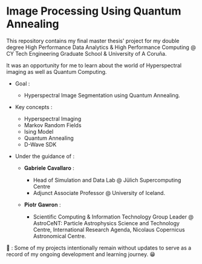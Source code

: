 # Image Processing Using Quantum Annealing

This repository contains my final master thesis' project for my double degree High Performance Data Analytics & High Performance Computing @ CY Tech Engineering Graduate School & University of A Coruña.

It was an opportunity for me to learn about the world of Hyperspectral imaging as well as Quantum Computing.

- Goal :

  - Hyperspectral Image Segmentation using Quantum Annealing.

- Key concepts :

  - Hyperspectral Imaging
  - Markov Random Fields
  - Ising Model
  - Quantum Annealing
  - D-Wave SDK

- Under the guidance of :

  - 𝐆𝐚𝐛𝐫𝐢𝐞𝐥𝐞 𝐂𝐚𝐯𝐚𝐥𝐥𝐚𝐫𝐨 :

    - Head of Simulation and Data Lab @ Jülich Supercomputing Centre
    - Adjunct Associate Professor @ University of Iceland.

  - 𝐏𝐢𝐨𝐭𝐫 𝐆𝐚𝐰𝐫𝐨𝐧 :

    - Scientific Computing & Information Technology Group Leader @ AstroCeNT: Particle Astrophysics Science and Technology Centre, International Research Agenda, Nicolaus Copernicus Astronomical Centre.

🚩 : Some of my projects intentionally remain without updates to serve as a record of my ongoing development and learning journey. 😁